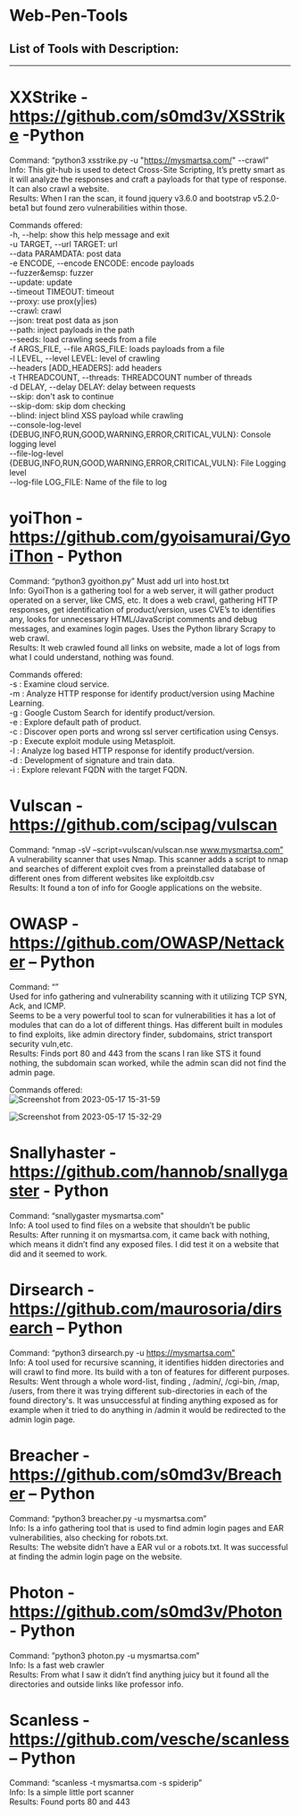# Web-Pen-Tools
## List of Tools with Description:
-------------------------------
# XXStrike - https://github.com/s0md3v/XSStrike -Python<br>
Command: “python3 xsstrike.py -u "https://mysmartsa.com/" --crawl”<br>
Info: This git-hub is used to detect Cross-Site Scripting, It’s pretty smart as it will analyze the responses and craft a payloads for that type of response. It can also crawl a website.<br>
Results: When I ran the scan, it found jquery v3.6.0  and bootstrap v5.2.0-beta1 but found zero vulnerabilities within those.<br>

Commands offered:<br>
  -h, --help: show this help message and exit<br>
  -u TARGET, --url TARGET: url<br>
  --data PARAMDATA: post data<br>
  -e ENCODE, --encode ENCODE: encode payloads<br>
  --fuzzer&emsp: fuzzer<br>
  --update: update<br>
  --timeout TIMEOUT: timeout<br>
  --proxy: use prox(y|ies)<br>
  --crawl: crawl<br>
  --json: treat post data as json<br>
  --path: inject payloads in the path<br>
  --seeds: load crawling seeds from a file<br>
  -f ARGS_FILE, --file ARGS_FILE: loads payloads from a file<br>
  -l LEVEL, --level LEVEL: level of crawling<br>
  --headers [ADD_HEADERS]: add headers<br>
  -t THREADCOUNT, --threads: THREADCOUNT  number of threads<br>
  -d DELAY, --delay DELAY: delay between requests<br>
  --skip: don't ask to continue<br>
  --skip-dom: skip dom checking<br>
  --blind: inject blind XSS payload while crawling<br>
  --console-log-level {DEBUG,INFO,RUN,GOOD,WARNING,ERROR,CRITICAL,VULN}: Console logging level<br>
  --file-log-level {DEBUG,INFO,RUN,GOOD,WARNING,ERROR,CRITICAL,VULN}: File Logging level<br>
  --log-file LOG_FILE: Name of the file to log<br>


# yoiThon - https://github.com/gyoisamurai/GyoiThon - Python<br>
Command: “python3 gyoithon.py” Must add url into host.txt<br>
Info: GyoiThon is a gathering tool for a web server, it will gather product operated on a server, like CMS, etc. It does a web crawl, gathering HTTP responses, get identification of product/version, uses CVE’s to identifies any, looks for unnecessary HTML/JavaScript comments and debug messages, and examines login pages. Uses the Python library Scrapy to web crawl.<br>
Results: It web crawled found all links on website, made a lot of logs from what I could understand, nothing was found.<br>

  Commands offered:<br>
    -s    : Examine cloud service.<br>
    -m    : Analyze HTTP response for identify product/version using Machine Learning.<br>
    -g    : Google Custom Search for identify product/version.<br>
    -e    : Explore default path of product.<br>
    -c    : Discover open ports and wrong ssl server certification using Censys.<br>
    -p    : Execute exploit module using Metasploit.<br>
    -l    : Analyze log based HTTP response for identify product/version.<br>
    -d    : Development of signature and train data.<br>
    -i    : Explore relevant FQDN with the target FQDN.<br>


# Vulscan - https://github.com/scipag/vulscan<br>
Command: “nmap -sV –script=vulscan/vulscan.nse www.mysmartsa.com”<br>
A vulnerability scanner that uses Nmap. This scanner adds a script to nmap and searches of different exploit cves from a preinstalled database of different ones from different websites like exploitdb.csv<br>
Results: It found a ton of info for Google applications on the website.<br>


# OWASP - https://github.com/OWASP/Nettacker – Python<br>
Command: “”<br>
Used for info gathering and vulnerability scanning with it utilizing TCP SYN, Ack, and ICMP.<br>
Seems to be a very powerful tool to scan for vulnerabilities it has a lot of modules that can do a lot of different things. Has different built in modules to find exploits, like admin directory finder, subdomains, strict transport security vuln,etc. <br>
Results: Finds port 80 and 443 from the scans I ran like STS it found nothing, the subdomain scan worked, while the admin scan did not find the admin page.<br> 

Commands offered:<br>
![Screenshot from 2023-05-17 15-31-59](https://github.com/Bdomi05/Web-Pen-Tools/assets/88816867/e3f1aa0a-97cd-4318-a52d-0b6557eddfd9)

![Screenshot from 2023-05-17 15-32-29](https://github.com/Bdomi05/Web-Pen-Tools/assets/88816867/3c054edb-b3d0-4fd3-9778-54a2ad3fbf80)


# Snallyhaster - https://github.com/hannob/snallygaster - Python<br>
Command: “snallygaster mysmartsa.com”<br>
Info: A tool used to find files on a website that shouldn’t be public<br>
Results: After running it on mysmartsa.com, it came back with nothing, which means it didn’t find any exposed files. I did test it on a website that did and it seemed to work.<br>


# Dirsearch - https://github.com/maurosoria/dirsearch – Python<br>
Command: “python3 dirsearch.py -u https://mysmartsa.com”<br>
Info: A tool used for recursive scanning, it identifies hidden directories and will crawl to find more. Its build with a ton of features for different purposes.<br>
Results: Went through a whole word-list, finding , /admin/, /cgi-bin, /map, /users, from there it was trying different sub-directories in each of the found directory's. It was unsuccessful at finding anything exposed as for example when it tried to do anything in /admin it would be redirected to the admin login page.<br>


# Breacher - https://github.com/s0md3v/Breacher – Python<br>
Command: “python3 breacher.py -u mysmartsa.com”<br>
Info: Is a info gathering tool that is used to find admin login pages and EAR vulnerabilities, also checking for robots.txt.<br> 
Results: The website didn’t have a EAR vul or a robots.txt. It was successful at finding the admin login page on the website. <br>


# Photon - https://github.com/s0md3v/Photon - Python<br>
Command: ”python3 photon.py -u mysmartsa.com”<br>
Info: Is a fast web crawler<br>
Results: From what I saw it didn’t find anything juicy but it found all the directories and outside links like professor info.<br>


# Scanless - https://github.com/vesche/scanless – Python<br>
Command: “scanless -t mysmartsa.com -s spiderip”<br>
Info: Is a simple little port scanner<br>
Results: Found ports 80 and 443<br>
